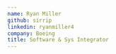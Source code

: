 ```yaml
---
name: Ryan Miller
github: sirrip
linkedin: ryanmiller4
company: Boeing
title: Software & Sys Integrator
---
```

